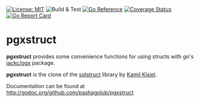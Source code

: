 [![License: MIT](https://img.shields.io/badge/License-MIT-green.svg)](https://opensource.org/licenses/MIT)
![Build & Test](https://github.com/pashagolub/pgxstruct/workflows/Build%20&%20Test/badge.svg)
[![Go Reference](https://pkg.go.dev/badge/github.com/pashagolub/pgxstruct.svg)](https://pkg.go.dev/github.com/pashagolub/pgxstruct)
[![Coverage Status](https://coveralls.io/repos/github/pashagolub/pgxstruct/badge.svg?branch=master)](https://coveralls.io/github/pashagolub/pgxstruct?branch=master)
[![Go Report Card](https://goreportcard.com/badge/github.com/pashagolub/pgxstruct)](https://goreportcard.com/report/github.com/pashagolub/pgxstruct)


pgxstruct
=========

**pgxstruct** provides some convenience functions for using structs with go's [jackc/pgx](https://github.com/jackc/pgx) package. 

**pgxstruct** is the clone of the [sqlstruct](https://github.com/kisielk/sqlstruct) library by [Kamil Kisiel](https://github.com/kisielk).

Documentation can be found at http://godoc.org/github.com/pashagolub/pgxstruct

